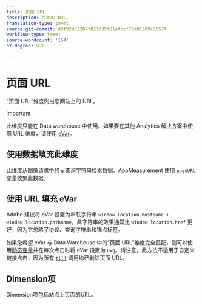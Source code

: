 ```yaml
---
title: 页面 URL
description: 页面的 URL。
translation-type: tm+mt
source-git-commit: d3f92d72207f027d35f81a4ccf70d01569c3557f
workflow-type: tm+mt
source-wordcount: '154'
ht-degree: 92%

---
```



# 页面 URL

“页面 URL”维度列出您网站上的 URL。

>[!IMPORTANT]
>
>此维度只能在 Data warehouse 中使用。如果要在其他 Analytics 解决方案中使用 URL 维度，请使用 [eVar](evar.md)。

## 使用数据填充此维度

此维度从图像请求中的 [`g` 查询字符串](/help/implement/validate/query-parameters.md)检索数据。AppMeasurement 使用 [`pageURL`](/help/implement/vars/page-vars/pageurl.md) 变量收集此数据。

## 使用 URL 填充 eVar

Adobe 建议将 eVar 设置为串联字符串 `window.location.hostname + window.location.pathname`。此字符串的效果通常比 `window.location.href` 更好，因为它忽略了协议、查询字符串和锚点标签。

如果您希望 eVar 与 Data Warehouse 中的“页面 URL”维度完全匹配，则可以使用[动态变量](/help/implement/vars/page-vars/dynamic-variables.md)并在每次点击时将 eVar 设置为 `D=g`。请注意，此方法不适用于自定义链接点击，因为所有 [`tl()`](/help/implement/vars/functions/tl-method.md) 调用均已剥除页面 URL。

## Dimension项

Dimension项包括站点上页面的URL。

